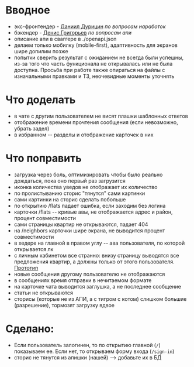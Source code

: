 # Вводное

- экс-фронтендер - [Даниил Дурицин](https://t.me/asmr_web) _по вопросам наработок_
- бэкендер - [Денис Григорьев](https://vk.com/denisgrigoriev04) _по вопросам апи_
- описание апи в сваггере в ./openapi.json
- делаем только мобилку (mobile-first), адаптивность для экранов шире допилим позже
- попытки сверить результат с ожиданием не всегда были успешны, из-за того что часть функционала не открывалась или не была доступна. Просьба при работе также опираться на файлы с изначальными правками и ТЗ, неочевидные моменты уточнять

# Что доделать

- в чате с другим пользователем не висят плашки шаблонных ответов
- отображение времени прочтения сообщения (если невозможно, убрать задел)
- в избранном -- разделы и отображение карточек в них

# Что поправить

- загрузка через боль, оптимизировать чтобы было реально дождаться, пока оно первый раз загрузится
- иконка количества уведов не отображает их количество
- по пролистыванию сторис "тянутся" сами картинки
- сами картинки на сторис сделать побольше
- по открытию /flats падает ошибка, если заходим без логина
- карточки /flats -- кривые авы, не отображается адрес и район, процент совместимости
- сами страницы квартир не открываются, падает 404
- на /neighbors карточки шире экрана, не выводится процент совместимости
- в хедере на главной в правом углу -- ава пользователя, по которой открывается лк
- с личным кабинетом все странно: внизу страницу выводятся все предложения квартир, а должны только от этого пользователя. [Прототип](https://disk.yandex.ru/i/BVITqhC56cf2MQ)
- новые сообщения другому пользователю не отображаются
- в сообщениях время отправки в нечитаемом формате
- на карточке чата выводится заглушка, а не последнее сообщение
- статьи не открываются
- сторисы (которые не из АПИ, а с тигром с котом) слишком большие (разрешение), тормозят загрузку вдвое

# Сделано:

- Если пользователь залогинен, то по открытию главной (`/`) показываем ее. Если нет, то открываем форму входа (`/sign-in`)
- сторис не тянутся из апишки (нашей) --> добавьте их в БД
